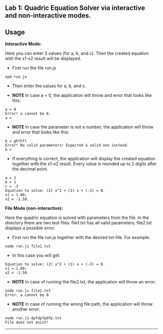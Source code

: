 **Lab 1: Quadric Equation Solver via interactive and non-interactive modes.**
---
## Usage
**Interactive Mode:**

Here you can enter 3 values (for a, b, and c). Then the created equation with the x1-x2 result will be displayed.

- First run the file run.js
```
npm run.js
```
- Then enter the values for a, b, and c. 

- **NOTE** In case a = 0, the application will throw and error that looks like this:
```
a = 0
Error! a cannot be 0.
a =
```
- **NOTE** In case the parameter is not a number, the application will throw and error that looks like this:
```
b = ghlhfl
Error! No valid parameters! Expected a valid one instead.
b =
```
- If everything is correct, the application will display the created equation together with the x1-x2 result. Every value is rounded up to 2 digits after the decimal point.
```
a = 2
b = 1
c = -3
Equation to solve: (2) x^2 + (1) x + (-3) = 0.
x1 = 1.00;
x2 = -1.50.
```

**File Mode (non-interactive):**

Here the quadric equation is solved with parameters from the file. In the directory there are two test files. file1.txt has all valid parameters; file2.txt displays a possible error.

- First run the file run.js together with the desired txt-file. For example:
```
node run.js file1.txt 
```
- In this case you will get:
```
Equation to solve: (2) x^2 + (1) x + (-3) = 0.
x1 = 1.00;
x2 = -1.50.
```
- **NOTE** In case of running the file2.txt, the application will throw an error:
```
node run.js file2.txt 
Error. a cannot be 0
```
- **NOTE** In case of running the wrong file path, the application will throw another error:
```
node run.js dpfdpfpdfp.txt
File does not exist!
```
---
